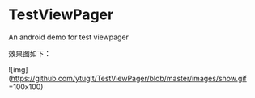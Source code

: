 # TestViewPager
An android demo for test viewpager

效果图如下：

![img](https://github.com/ytuglt/TestViewPager/blob/master/images/show.gif =100x100)

